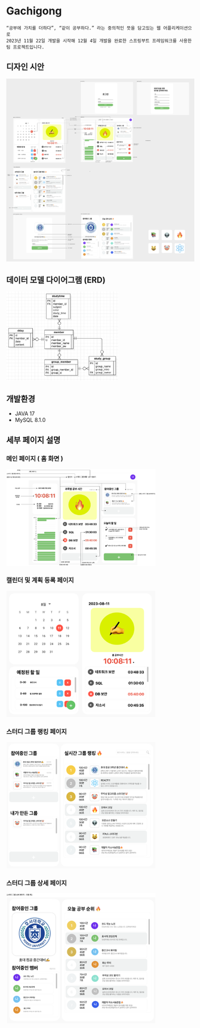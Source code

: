 # Gachigong
```
“공부에 가치를 더하다”, “같이 공부하다.” 라는 중의적인 뜻을 담고있는 웹 어플리케이션으로
2023년 11월 22일 개발을 시작해 12월 4일 개발을 완료한 스프링부트 프레임워크를 사용한
팀 프로젝트입니다.
```
## 디자인 시안
<img src="./img/gachigong.png" />

## 데이터 모델 다이어그램 (ERD)
<img width="300" src="./img/erd.png" />

## 개발환경
- JAVA 17
- MySQL 8.1.0

## 세부 페이지 설명
### 메인 페이지 ( 홈 화면 )
<img width="400" src="./img/gachigong_main.png" />

### 캘린더 및 계획 등록 페이지
<img width="400" src="./img/gachigong_calendar.png" />

### 스터디 그룹 랭킹 페이지
<img width="400" src="./img/gachigong_group.png" />

### 스터디 그룹 상세 페이지
<img width="400" src="./img/gachigong_detail_group.png" />